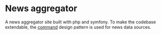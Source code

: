 # News aggregator

A news aggregator site built with php and symfony.
To make the codebase extendable, the [command](https://designpatternsphp.readthedocs.io/ru/latest/Behavioral/Command/README.html) design pattern is used for news data sources.
